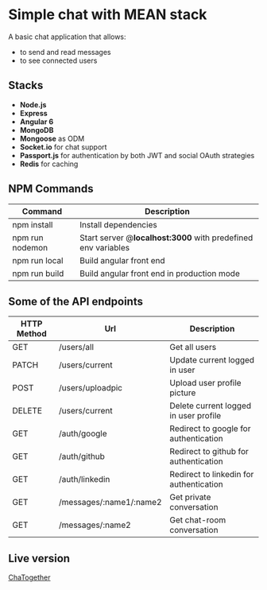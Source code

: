 # Simple chat with MEAN stack

A basic chat application that allows:

-   to send and read messages
-   to see connected users

## Stacks

-   **Node.js**
-   **Express**
-   **Angular 6**
-   **MongoDB**
-   **Mongoose** as ODM
-   **Socket.io** for chat support
-   **Passport.js** for authentication by both JWT and social OAuth strategies
-   **Redis** for caching

## NPM Commands

| Command         | Description                                                    |
| --------------- | -------------------------------------------------------------- |
| npm install     | Install dependencies                                           |
| npm run nodemon | Start server @**localhost:3000** with predefined env variables |
| npm run local   | Build angular front end                                        |
| npm run build   | Build angular front end in production mode                     |

## Some of the API endpoints

| HTTP Method | Url                     | Description                             |
| ----------- | ----------------------- | --------------------------------------- |
| GET         | /users/all              | Get all users                           |
| PATCH       | /users/current          | Update current logged in user           |
| POST        | /users/uploadpic        | Upload user profile picture             |
| DELETE      | /users/current          | Delete current logged in user profile   |
| GET         | /auth/google            | Redirect to google for authentication   |
| GET         | /auth/github            | Redirect to github for authentication   |
| GET         | /auth/linkedin          | Redirect to linkedin for authentication |
| GET         | /messages/:name1/:name2 | Get private conversation                |
| GET         | /messages/:name2        | Get chat-room conversation              |

## Live version

[ChaTogether](https://chatogether.herokuapp.com)
